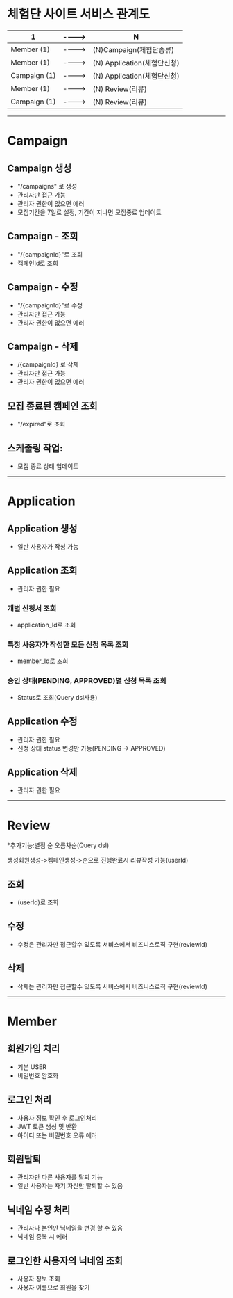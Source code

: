 # 체험단 사이트 서비스 관계도
| 1         | ----> | N    |
|-----------|-------|------|
| Member (1)| ---->  | (N)Campaign(체험단종류)|
| Member (1)| ---->  | (N) Application(체험단신청)|
| Campaign (1)| ---->  | (N) Application(체험단신청) |
| Member (1)| ---->  | (N) Review(리뷰)|
| Campaign (1)| ---->  |  (N) Review(리뷰)|

---

# Campaign
## Campaign 생성
- "/campaigns" 로 생성
- 관리자만 접근 가능
- 관리자 권한이 없으면 에러
- 모집기간을 7일로 설정, 기간이 지나면 모집종료 업데이트


## Campaign - 조회
-  "/{campaignId}"로 조회
-  캠페인Id로 조회


## Campaign - 수정
-  "/{campaignId}"로 수정
-  관리자만 접근 가능
-  관리자 권한이 없으면 에러

## Campaign - 삭제
-  /{campaignId} 로 삭제
-  관리자만 접근 가능
-  관리자 권한이 없으면 에러

## 모집 종료된 캠페인 조회
-  "/expired"로 조회

## 스케줄링 작업: 
- 모집 종료 상태 업데이트

---

# Application

## Application 생성 
-  일반 사용자가 작성 가능

## Application 조회
-  관리자 권한 필요 

### 개별 신청서 조회
- application_Id로 조회

### 특정 사용자가 작성한 모든 신청 목록 조회
- member_Id로 조회


### 승인 상태(PENDING, APPROVED)별 신청 목록 조회
- Status로 조회(Query dsl사용)

## Application 수정
-  관리자 권한 필요
-  신청 상태 status 변경만 가능(PENDING -> APPROVED)

## Application 삭제
- 관리자 권한 필요

---

# Review
*추가기능:별점 순 오름차순(Query dsl)

생성회원생성->켐페인생성->순으로 진행완료시
리뷰작성 가능(userId)

## 조회
- (userId)로 조회

## 수정
- 수정은 관리자만 접근할수 있도록 서비스에서 비즈니스로직 구현(reviewId)

## 삭제
- 삭제는 관리자만 접근할수 있도록 서비스에서 비즈니스로직 구현(reviewId)

---
# Member
## 회원가입 처리
- 기본 USER
- 비밀번호 암호화

## 로그인 처리
- 사용자 정보 확인 후 로그인처리
- JWT 토큰 생성 및 반환
- 아이디 또는 비밀번호 오류 에러


## 회원탈퇴
- 관리자만 다른 사용자를 탈퇴 기능
- 일반 사용자는 자기 자신만 탈퇴할 수 있음

## 닉네임 수정 처리
- 관리자나 본인만 닉네임을 변경 할 수 있음
- 닉네임 중복 시 에러

## 로그인한 사용자의 닉네임 조회
- 사용자 정보 조회
- 사용자 이름으로 회원을 찾기